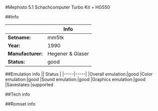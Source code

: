 #Mephisto 5.1 Schachcomputer Turbo Kit + HG550

##Info

||Info|
|-----|-----|
|**Setname:**|mm5tk
|**Year:**|1990
|**Manufacturer:**|Hegener & Glaser
|**Status:**|good

##Emulation info
|| Status |
|-----|-----|
|Overall emulation:|good
|Color emulation:|good
|Sound emulation:|good
|Graphics emulation:|good
|Savestates:|supported

##Tech info

##Romset info

<!--- START OF EDITED COMMENT DO NOT TOUCH TEXT ABOVE-->
